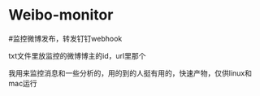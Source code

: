 # Weibo-monitor
#监控微博发布，转发钉钉webhook

txt文件里放监控的微博博主的id，url里那个

我用来监控消息和一些分析的，用的到的人挺有用的，快速产物，仅供linux和mac运行
